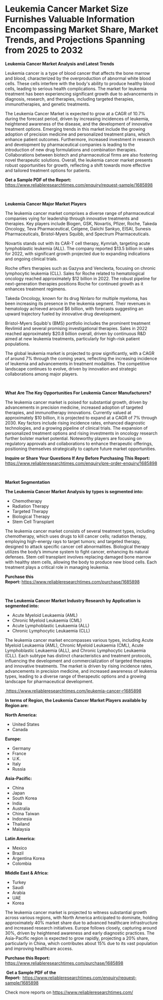 <p><h1>Leukemia Cancer Market Size Furnishes Valuable Information Encompassing Market Share, Market Trends, and Projections Spanning from 2025 to 2032</h1></p><p><strong>Leukemia Cancer Market Analysis and Latest Trends</strong></p>
<p><p>Leukemia cancer is a type of blood cancer that affects the bone marrow and blood, characterized by the overproduction of abnormal white blood cells. These cells interfere with the body's ability to produce healthy blood cells, leading to serious health complications. The market for leukemia treatment has been experiencing significant growth due to advancements in diagnosis, research, and therapies, including targeted therapies, immunotherapies, and genetic treatments.</p><p>The Leukemia Cancer Market is expected to grow at a CAGR of 10.7% during the forecast period, driven by increasing incidences of leukemia, heightened awareness of the disease, and the development of innovative treatment options. Emerging trends in this market include the growing adoption of precision medicine and personalized treatment plans, which enhance patient outcomes. Furthermore, increased investment in research and development by pharmaceutical companies is leading to the introduction of new drug formulations and combination therapies. Collaborations between biotech and pharmaceutical firms are also fostering novel therapeutic solutions. Overall, the leukemia cancer market presents robust opportunities for growth, reflecting a shift towards more effective and tailored treatment options for patients.</p></p>
<p><strong>Get a Sample PDF of the Report:&nbsp;</strong> <a href="https://www.reliableresearchtimes.com/enquiry/request-sample/1685898?utm_campaign=2205&utm_medium=2&utm_source=Github&utm_content=ia&utm_term=03032025&utm_id=leukemia-cancer">https://www.reliableresearchtimes.com/enquiry/request-sample/1685898</a></p>
<p>&nbsp;</p>
<p><strong>Leukemia Cancer Major Market Players</strong></p>
<p><p>The leukemia cancer market comprises a diverse range of pharmaceutical companies vying for leadership through innovative treatments and therapies. Key players include Biogen, GSK, Novartis, Pfizer, Roche, Takeda Oncology, Teva Pharmaceutical, Celgene, Daiichi Sankyo, EISAI, Sunesis Pharmaceuticals, Bristol-Myers Squibb, and Spectrum Pharmaceuticals. </p><p>Novartis stands out with its CAR-T cell therapy, Kymriah, targeting acute lymphoblastic leukemia (ALL). The company reported $13.5 billion in sales for 2022, with significant growth projected due to expanding indications and ongoing clinical trials. </p><p>Roche offers therapies such as Gazyva and Venclexta, focusing on chronic lymphocytic leukemia (CLL). Sales for Roche related to hematological oncology reached approximately $12 billion in 2022. The robust pipeline for next-generation therapies positions Roche for continued growth as it enhances treatment regimens.</p><p>Takeda Oncology, known for its drug Ninlaro for multiple myeloma, has been increasing its presence in the leukemia segment. Their revenues in hematology achieved around $6 billion, with forecasts suggesting an upward trajectory fueled by innovative drug development.</p><p>Bristol-Myers Squibb's (BMS) portfolio includes the prominent treatment Revlimid and several promising investigational therapies. Sales in 2022 reached approximately $20.8 billion overall, driven by continuous R&D aimed at new leukemia treatments, particularly for high-risk patient populations.</p><p>The global leukemia market is projected to grow significantly, with a CAGR of around 7% through the coming years, reflecting the increasing incidence of leukemia and advancements in treatment modalities. The competitive landscape continues to evolve, driven by innovation and strategic collaborations among major players.</p></p>
<p>&nbsp;</p>
<p><strong>What Are The Key Opportunities For Leukemia Cancer Manufacturers?</strong></p>
<p><p>The leukemia cancer market is poised for substantial growth, driven by advancements in precision medicine, increased adoption of targeted therapies, and immunotherapy innovations. Currently valued at approximately $10 billion, it is projected to expand at a CAGR of 7% through 2030. Key factors include rising incidence rates, enhanced diagnostic technologies, and a growing pipeline of clinical trials. The expansion of personalized treatment options and rising investments in oncology research further bolster market potential. Noteworthy players are focusing on regulatory approvals and collaborations to enhance therapeutic offerings, positioning themselves strategically to capture future market opportunities.</p></p>
<p><strong>Inquire or Share Your Questions If Any Before Purchasing This Report:</strong> <a href="https://www.reliableresearchtimes.com/enquiry/pre-order-enquiry/1685898?utm_campaign=2205&utm_medium=2&utm_source=Github&utm_content=ia&utm_term=03032025&utm_id=leukemia-cancer">https://www.reliableresearchtimes.com/enquiry/pre-order-enquiry/1685898</a></p>
<p>&nbsp;</p>
<p><strong>Market Segmentation</strong></p>
<p><strong>The Leukemia Cancer Market Analysis by types is segmented into:</strong></p>
<p><ul><li>Chemotherapy</li><li>Radiation Therapy</li><li>Targeted Therapy</li><li>Biological Therapy</li><li>Stem Cell Transplant</li></ul></p>
<p><p>The leukemia cancer market consists of several treatment types, including chemotherapy, which uses drugs to kill cancer cells; radiation therapy, employing high-energy rays to target tumors; and targeted therapy, designed to attack specific cancer cell abnormalities. Biological therapy utilizes the body’s immune system to fight cancer, enhancing its natural defenses. Stem cell transplant involves replacing damaged bone marrow with healthy stem cells, allowing the body to produce new blood cells. Each treatment plays a critical role in managing leukemia.</p></p>
<p><strong>Purchase this Report:&nbsp;</strong><a href="https://www.reliableresearchtimes.com/purchase/1685898?utm_campaign=2205&utm_medium=2&utm_source=Github&utm_content=ia&utm_term=03032025&utm_id=leukemia-cancer">https://www.reliableresearchtimes.com/purchase/1685898</a></p>
<p>&nbsp;</p>
<p><strong>The Leukemia Cancer Market Industry Research by Application is segmented into:</strong></p>
<p><ul><li>Acute Myeloid Leukaemia (AML)</li><li>Chronic Myeloid Leukaemia (CML)</li><li>Acute Lymphoblastic Leukaemia (ALL)</li><li>Chronic Lymphocytic Leukaemia (CLL)</li></ul></p>
<p><p>The leukemia cancer market encompasses various types, including Acute Myeloid Leukaemia (AML), Chronic Myeloid Leukaemia (CML), Acute Lymphoblastic Leukaemia (ALL), and Chronic Lymphocytic Leukaemia (CLL). Each subtype has distinct characteristics and treatment protocols, influencing the development and commercialization of targeted therapies and innovative treatments. The market is driven by rising incidence rates, advancements in precision medicine, and increased awareness of leukemia types, leading to a diverse range of therapeutic options and a growing landscape for pharmaceutical development.</p></p>
<p><a href="https://www.reliableresearchtimes.com/leukemia-cancer-r1685898?utm_campaign=2205&utm_medium=2&utm_source=Github&utm_content=ia&utm_term=03032025&utm_id=leukemia-cancer">&nbsp;https://www.reliableresearchtimes.com/leukemia-cancer-r1685898</a></p>
<p><strong>In terms of Region, the Leukemia Cancer Market Players available by Region are:</strong></p>
<p>
    <p> <strong> North America: </strong>
        <ul>
            <li>United States</li>
            <li>Canada</li>
        </ul>
        </p> 
    <p> <strong> Europe: </strong>
        <ul>
            <li>Germany</li>
            <li>France</li>
            <li>U.K.</li>
            <li>Italy</li>
            <li>Russia</li>
        </ul>
        </p> 
    <p> <strong> Asia-Pacific: </strong>
        <ul>
            <li>China</li>
            <li>Japan</li>
            <li>South Korea</li>
            <li>India</li>
            <li>Australia</li>
            <li>China Taiwan</li>
            <li>Indonesia</li>
            <li>Thailand</li>
            <li>Malaysia</li>
        </ul>
        </p> 
    <p> <strong> Latin America: </strong>
        <ul>
            <li>Mexico</li>
            <li>Brazil</li>
            <li>Argentina Korea</li>
            <li>Colombia</li>
        </ul>
        </p> 
    <p> <strong> Middle East & Africa: </strong>
        <ul>
            <li>Turkey</li>
            <li>Saudi</li>
            <li>Arabia</li>
            <li>UAE</li>
            <li>Korea</li>
        </ul>
    </p>
    </p>
<p><p>The leukemia cancer market is projected to witness substantial growth across various regions, with North America anticipated to dominate, holding approximately 40% market share due to advanced healthcare infrastructure and increased research initiatives. Europe follows closely, capturing around 30%, driven by heightened awareness and early diagnostic practices. The Asia-Pacific region is expected to grow rapidly, projecting a 20% share, particularly in China, which contributes about 15% due to its vast population and improving healthcare access.</p></p>
<p><strong>Purchase this Report: </strong><a href="https://www.reliableresearchtimes.com/purchase/1685898?utm_campaign=2205&utm_medium=2&utm_source=Github&utm_content=ia&utm_term=03032025&utm_id=leukemia-cancer">https://www.reliableresearchtimes.com/purchase/1685898</a></p>
<p>&nbsp;<strong>Get a Sample PDF of the Report:&nbsp;&nbsp;</strong><a href="https://www.reliableresearchtimes.com/enquiry/request-sample/1685898?utm_campaign=2205&utm_medium=2&utm_source=Github&utm_content=ia&utm_term=03032025&utm_id=leukemia-cancer">https://www.reliableresearchtimes.com/enquiry/request-sample/1685898</a></p>
<p><strong></strong></p>
<p>Check more reports on <a href="https://www.reliableresearchtimes.com/?utm_campaign=2205&utm_medium=2&utm_source=Github&utm_content=ia&utm_term=03032025&utm_id=leukemia-cancer">https://www.reliableresearchtimes.com/</a></p>